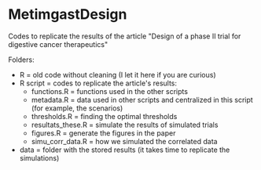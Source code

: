 # MetimgastDesign

Codes to replicate the results of the article "Design of a phase II trial for digestive cancer therapeutics"

Folders:

- R = old code without cleaning (I let it here if you are curious)
- R script = codes to replicate the article's results:
    - functions.R = functions used in the other scripts
    - metadata.R = data used in other scripts and centralized in this script (for example, the scenarios)
    - thresholds.R = finding the optimal thresholds
    - resultats_these.R = simulate the results of simulated trials
    - figures.R = generate the figures in the paper
    - simu_corr_data.R = how we simulated the correlated data
- data = folder with the stored results (it takes time to replicate the simulations)
